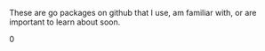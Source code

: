 
These are go packages on github that I use, am familiar with,
or are important to learn about soon.

0